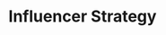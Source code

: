 ---
#preview
title: Influencer Strategy
introTitle: Publications <br>Category <span class="mil-thin">Influencer Strategy</span>
---